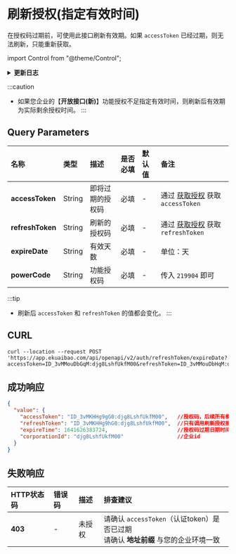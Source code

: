 # 刷新授权(指定有效时间)
在授权码过期前，可使用此接口刷新有效期。如果 `accessToken` 已经过期，则无法刷新，只能重新获取。

import Control from "@theme/Control";

<Control
method="POST"
url="/api/openapi/v2/auth/refreshToken/expireDate"
/>

<details>
  <summary><b>更新日志</b></summary>
  <div>

  [**0.7.162**](/updateLog/update-log#07162) -> 🆕 新增了本接口。<br/>

  </div>
</details>

:::caution
- 如果您企业的【**开放接口(新)**】功能授权不足指定有效时间，则刷新后有效期为实际剩余授权时间。
:::

## Query Parameters

| 名称 | 类型 | 描述 | 是否必填 | 默认值 | 备注 |
| :--- | :--- | :--- | :--- |:--- | :--- |
| **accessToken**  | String | 即将过期的授权码 | 必填 | - | 通过 [获取授权](/docs/open-api/getting-started/auth) 获取 `accessToken` |
| **refreshToken** | String | 刷新的授权码    | 必填 | - | 通过 [获取授权](/docs/open-api/getting-started/auth) 获取 `refreshToken` |
| **expireDate**   | String | 有效天数       | 必填 | - | 单位：天 |
| **powerCode**    | String | 功能授权码      | 必填 | - | 传入 `219904` 即可 |

:::tip
- 刷新后 `accessToken` 和 `refreshToken` 的值都会变化。
:::

## CURL
```shell
curl --location --request POST 'https://app.ekuaibao.com/api/openapi/v2/auth/refreshToken/expireDate?accessToken=ID_3vMMouDbGqM:djg8LshfUkfM00&refreshToken=ID_3vMMouDbHqM:djg8LshfUkfM00&expireDate=1&powerCode=219904'
```

## 成功响应
```json
{
  "value": {
    "accessToken": "ID_3vMKHHg9gG0:djg8LshfUkfM00",   //授权码，后续所有模块开发需要依赖此返回值
    "refreshToken": "ID_3vMKHHg9hG0:djg8LshfUkfM00",  //只有调用刷新授权接口时需要传的token
    "expireTime": 1641626383724,                      //授权码过期日期时间戳 = 当前日期时间戳 + 有效天数
    "corporationId": "djg8LshfUkfM00"                 //企业id
  }
}
```

## 失败响应

| HTTP状态码 | 错误码 | 描述 | 排查建议 |
| :--- | :--- | :--- | :--- |
| **403** | - | 未授权 | 请确认 `accessToken`（认证token）是否已过期<br/>请确认 **地址前缀** 与您的企业环境一致 |